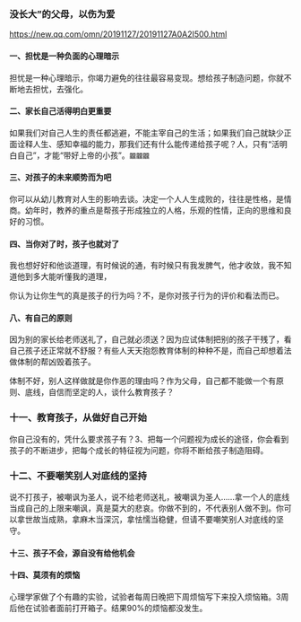 ### 没长大”的父母，以伤为爱
https://new.qq.com/omn/20191127/20191127A0A2I500.html

#### 一、担忧是一种负面的心理暗示

担忧是一种心理暗示，你竭力避免的往往最容易变现。想给孩子制造问题，你就不断地去担忧，去强化。

#### 二、家长自己活得明白更重要

如果我们对自己人生的责任都逃避，不能主宰自己的生活；如果我们自己就缺少正面诠释人生、感知幸福的能力，那我们还有什么能传递给孩子呢？人，只有“活明白自己”，才能“带好上帝的小孩”。`龖龖龖`

#### 三、对孩子的未来顺势而为吧

你可以从幼儿教育对人生的影响去谈。决定一个人人生成败的，往往是性格，是情商。幼年时，教养的重点是帮孩子形成独立的人格，乐观的性情，正向的思维和良好的习惯。

#### 四、当你对了时，孩子也就对了

我也想好好和他谈道理，有时候说的通，有时候只有我发脾气，他才收敛，我不知道他到多大能听懂我的道理，

你认为让你生气的真是孩子的行为吗？不，是你对孩子行为的评价和看法而已。

#### 八、有自己的原则

因为别的家长给老师送礼了，自己就必须送？因为应试体制把别的孩子干残了，看自己孩子还正常就不舒服？有些人天天抱怨教育体制的种种不是，而自己却想着法做体制的帮凶毁着孩子。

体制不好，别人这样做就是你作恶的理由吗？作为父母，自己都不能做一个有原则、底线，自信而坚定的人，谈什么教育孩子？

### 十一、教育孩子，从做好自己开始

你自己没有的，凭什么要求孩子有？3、把每一个问题视为成长的途径，你会看到孩子的不断进步，把每个成长的特征视为问题，你将不断给孩子制造阻碍。

### 十二、不要嘲笑别人对底线的坚持

说不打孩子，被嘲讽为圣人，说不给老师送礼，被嘲讽为圣人……拿一个人的底线当成自己的上限来嘲讽，真是莫大的悲哀。你做不到的，不代表别人做不到。你可以拿世故当成熟，拿麻木当深沉，拿怯懦当稳健，但请不要嘲笑别人对底线的坚守。

#### 十三、孩子不会，源自没有给他机会

#### 十四、莫须有的烦恼

心理学家做了个有趣的实验，试验者每周日晚把下周烦恼写下来投入烦恼箱。3周后他在试验者面前打开箱子。结果90%的烦恼都没发生。
